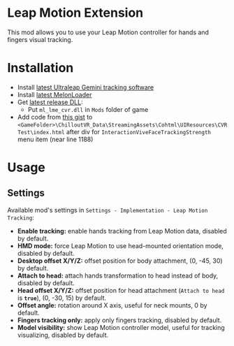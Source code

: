 # Leap Motion Extension
This mod allows you to use your Leap Motion controller for hands and fingers visual tracking.

# Installation
* Install [latest Ultraleap Gemini tracking software](https://developer.leapmotion.com/tracking-software-download)
* Install [latest MelonLoader](https://github.com/LavaGang/MelonLoader)
* Get [latest release DLL](../../../releases/latest):
  * Put `ml_lme_cvr.dll` in `Mods` folder of game
* Add code from [this gist](https://gist.github.com/SDraw/543825b39cdabc3bc4fda358bc70247a) to `<GameFolder>\ChilloutVR_Data\StreamingAssets\Cohtml\UIResources\CVRTest\index.html` after div for `InteractionViveFaceTrackingStrength` menu item (near line 1188)

# Usage
## Settings
Available mod's settings in `Settings - Implementation - Leap Motion Tracking`:
* **Enable tracking:** enable hands tracking from Leap Motion data, disabled by default.
* **HMD mode:** force Leap Motion to use head-mounted orientation mode, disabled by default.
* **Desktop offset X/Y/Z:** offset position for body attachment, (0, -45, 30) by default.
* **Attach to head:** attach hands transformation to head instead of body, disabled by default.
* **Head offset X/Y/Z:** offset position for head attachment (`Attach to head` is **`true`**), (0, -30, 15) by default.
* **Offset angle:** rotation around X axis, useful for neck mounts, 0 by default.
* **Fingers tracking only:** apply only fingers tracking, disabled by default.
* **Model visibility:** show Leap Motion controller model, useful for tracking visualizing, disabled by default.
